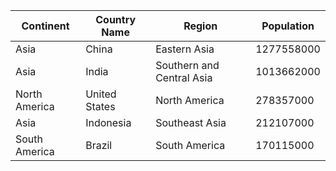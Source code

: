 | Continent |  Country Name | Region | Population |
| --- | --- | --- | --- | 
| Asia | China | Eastern Asia | 1277558000 | 
| Asia | India | Southern and Central Asia | 1013662000 | 
| North America | United States | North America | 278357000 | 
| Asia | Indonesia | Southeast Asia | 212107000 | 
| South America | Brazil | South America | 170115000 | 
